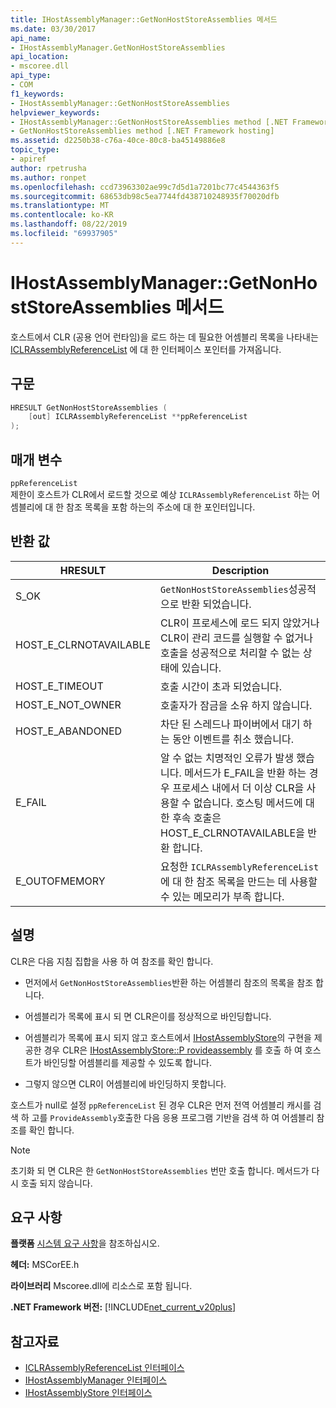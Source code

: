 ```yaml
---
title: IHostAssemblyManager::GetNonHostStoreAssemblies 메서드
ms.date: 03/30/2017
api_name:
- IHostAssemblyManager.GetNonHostStoreAssemblies
api_location:
- mscoree.dll
api_type:
- COM
f1_keywords:
- IHostAssemblyManager::GetNonHostStoreAssemblies
helpviewer_keywords:
- IHostAssemblyManager::GetNonHostStoreAssemblies method [.NET Framework hosting]
- GetNonHostStoreAssemblies method [.NET Framework hosting]
ms.assetid: d2250b38-c76a-40ce-80c8-ba45149886e8
topic_type:
- apiref
author: rpetrusha
ms.author: ronpet
ms.openlocfilehash: ccd73963302ae99c7d5d1a7201bc77c4544363f5
ms.sourcegitcommit: 68653db98c5ea7744fd438710248935f70020dfb
ms.translationtype: MT
ms.contentlocale: ko-KR
ms.lasthandoff: 08/22/2019
ms.locfileid: "69937905"
---
```

# <a name="ihostassemblymanagergetnonhoststoreassemblies-method"></a>IHostAssemblyManager::GetNonHostStoreAssemblies 메서드
호스트에서 CLR (공용 언어 런타임)을 로드 하는 데 필요한 어셈블리 목록을 나타내는 [ICLRAssemblyReferenceList](../../../../docs/framework/unmanaged-api/hosting/iclrassemblyreferencelist-interface.md) 에 대 한 인터페이스 포인터를 가져옵니다.  
  
## <a name="syntax"></a>구문  
  
```cpp  
HRESULT GetNonHostStoreAssemblies (  
    [out] ICLRAssemblyReferenceList **ppReferenceList  
);  
```  
  
## <a name="parameters"></a>매개 변수  
 `ppReferenceList`  
 제한이 호스트가 CLR에서 로드할 것으로 예상 `ICLRAssemblyReferenceList` 하는 어셈블리에 대 한 참조 목록을 포함 하는의 주소에 대 한 포인터입니다.  
  
## <a name="return-value"></a>반환 값  
  
|HRESULT|Description|  
|-------------|-----------------|  
|S_OK|`GetNonHostStoreAssemblies`성공적으로 반환 되었습니다.|  
|HOST_E_CLRNOTAVAILABLE|CLR이 프로세스에 로드 되지 않았거나 CLR이 관리 코드를 실행할 수 없거나 호출을 성공적으로 처리할 수 없는 상태에 있습니다.|  
|HOST_E_TIMEOUT|호출 시간이 초과 되었습니다.|  
|HOST_E_NOT_OWNER|호출자가 잠금을 소유 하지 않습니다.|  
|HOST_E_ABANDONED|차단 된 스레드나 파이버에서 대기 하는 동안 이벤트를 취소 했습니다.|  
|E_FAIL|알 수 없는 치명적인 오류가 발생 했습니다. 메서드가 E_FAIL을 반환 하는 경우 프로세스 내에서 더 이상 CLR을 사용할 수 없습니다. 호스팅 메서드에 대 한 후속 호출은 HOST_E_CLRNOTAVAILABLE을 반환 합니다.|  
|E_OUTOFMEMORY|요청한 `ICLRAssemblyReferenceList`에 대 한 참조 목록을 만드는 데 사용할 수 있는 메모리가 부족 합니다.|  
  
## <a name="remarks"></a>설명  
 CLR은 다음 지침 집합을 사용 하 여 참조를 확인 합니다.  
  
- 먼저에서 `GetNonHostStoreAssemblies`반환 하는 어셈블리 참조의 목록을 참조 합니다.  
  
- 어셈블리가 목록에 표시 되 면 CLR은이를 정상적으로 바인딩합니다.  
  
- 어셈블리가 목록에 표시 되지 않고 호스트에서 [IHostAssemblyStore](../../../../docs/framework/unmanaged-api/hosting/ihostassemblystore-interface.md)의 구현을 제공한 경우 CLR은 [IHostAssemblyStore::P rovideassembly](../../../../docs/framework/unmanaged-api/hosting/ihostassemblystore-provideassembly-method.md) 를 호출 하 여 호스트가 바인딩할 어셈블리를 제공할 수 있도록 합니다.  
  
- 그렇지 않으면 CLR이 어셈블리에 바인딩하지 못합니다.  
  
 호스트가 null로 설정 `ppReferenceList` 된 경우 CLR은 먼저 전역 어셈블리 캐시를 검색 하 고를 `ProvideAssembly`호출한 다음 응용 프로그램 기반을 검색 하 여 어셈블리 참조를 확인 합니다.  
  
> [!NOTE]
> 초기화 되 면 CLR은 한 `GetNonHostStoreAssemblies` 번만 호출 합니다. 메서드가 다시 호출 되지 않습니다.  
  
## <a name="requirements"></a>요구 사항  
 **플랫폼** [시스템 요구 사항](../../../../docs/framework/get-started/system-requirements.md)을 참조하십시오.  
  
 **헤더:** MSCorEE.h  
  
 **라이브러리** Mscoree.dll에 리소스로 포함 됩니다.  
  
 **.NET Framework 버전:** [!INCLUDE[net_current_v20plus](../../../../includes/net-current-v20plus-md.md)]  
  
## <a name="see-also"></a>참고자료

- [ICLRAssemblyReferenceList 인터페이스](../../../../docs/framework/unmanaged-api/hosting/iclrassemblyreferencelist-interface.md)
- [IHostAssemblyManager 인터페이스](../../../../docs/framework/unmanaged-api/hosting/ihostassemblymanager-interface.md)
- [IHostAssemblyStore 인터페이스](../../../../docs/framework/unmanaged-api/hosting/ihostassemblystore-interface.md)
